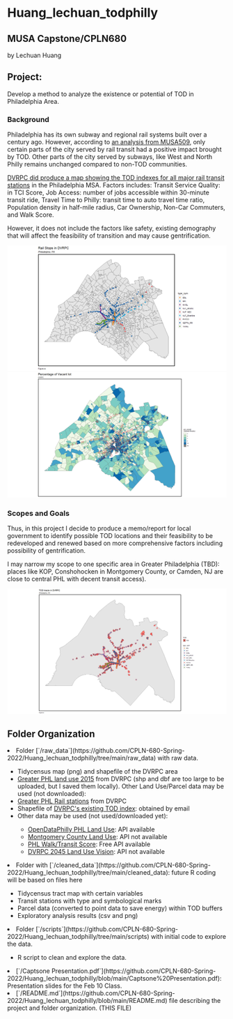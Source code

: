 # Huang_lechuan_todphilly

<h2><b>MUSA Capstone/CPLN680</b></h2>
<p>by Lechuan Huang</p>

<h2><b>Project:</b></h2>
<p>Develop a method to analyze the existence or potential of TOD in Philadelphia Area.</p>

<h3><b>Background</b></h3>
<p>Philadelphia has its own subway and regional rail systems built over a century ago. However, according to <a href="https://urbanspatial.github.io/PublicPolicyAnalytics/TOD.html">an analysis from MUSA509</a>, only certain parts of the city served by rail transit had a positive impact brought by TOD. Other parts of the city served by subways, like West and North Philly remains unchanged compared to non-TOD communities.</p>

<p>
<a href="https://www.dvrpc.org/webmaps/TOD/">DVRPC did produce a map showing the TOD indexes for all major rail transit stations</a> in the Philadelphia MSA. Factors includes: Transit Service Quality: in TCI Score, Job Access: number of jobs accessible within 30-minute transit ride, Travel Time to Philly: transit time to auto travel time ratio, Population density in half-mile radius, Car Ownership, Non-Car Commuters, and Walk Score.
</p>
<p>
However, it does not include the factors like safety, existing demography that will affect the feasibility of transition and may cause gentrification.
</p>

![arch.diagram](https://github.com/CPLN-680-Spring-2022/Huang_lechuan_todphilly/blob/main/raw_data/DVRPC_Rail_stations.png)
![arch.diagram](https://github.com/CPLN-680-Spring-2022/Huang_lechuan_todphilly/blob/main/cleaned_data/vacant_lots+todbuffer.png)

<h3><b>Scopes and Goals</b></h3>
<p>Thus, in this project I decide to produce a memo/report for local government to identify possible TOD locations and their feasibility to be redeveloped and renewed based on more comprehensive factors including possibility of gentrification.</p>

<p>
I may narrow my scope to one specific area in Greater Philadelphia (TBD): places like KOP, Conshohocken in Montgomery County, or Camden, NJ are close to central PHL with decent transit access).
</p>

![arch.diagram](https://github.com/CPLN-680-Spring-2022/Huang_lechuan_todphilly/blob/main/cleaned_data/TODtracs.png)

<h2><b>Folder Organization</b></h2>
<p>

<li>Folder [`/raw_data`](https://github.com/CPLN-680-Spring-2022/Huang_lechuan_todphilly/tree/main/raw_data) with raw data.</li>
    <ul>
      <li>Tidycensus map (png) and shapefile of the DVRPC area</li>
      <li><a href="https://dvrpc-dvrpcgis.opendata.arcgis.com/datasets/greater-philadelphia-2015-land-use/explore?location=39.977361%2C-75.184975%2C10.68">Greater PHL land use 2015</a> from DVRPC (shp and dbf are too large to be uploaded, but I saved them locally). Other Land Use/Parcel data may be used (not downloaded):</li>
      <li><a href="https://dvrpc-dvrpcgis.opendata.arcgis.com/datasets/greater-philadelphia-passenger-rail-stations/explore?location=40.082286%2C-74.972245%2C10.63">Greater PHL Rail stations</a> from DVRPC</li>
      <li>Shapefile of <a href="https://www.dvrpc.org/webmaps/TOD/#map">DVRPC's existing TOD index</a>: obtained by email</li>
      <li>Other data may be used (not used/downloaded yet):</li>
        <ul>
            <li><a href="https://www.opendataphilly.org/dataset/land-use">OpenDataPhilly PHL Land Use</a>: API available</li>
            <li><a href="https://data-montcopa.opendata.arcgis.com/datasets/montgomery-county-parcels-1">Montgomery County Land Use</a>: API not available</li>
            <li><a href="https://www.opendataphilly.org/dataset/walk-score-phila-only">PHL Walk/Transit Score</a>: Free API available</li>
            <li><a href="https://dvrpc-dvrpcgis.opendata.arcgis.com/datasets/dvrpc-long-range-plan-2045-land-use-vision/explore?location=40.056487%2C-75.245250%2C9.88">DVRPC 2045 Land Use Vision</a>: API not available</li>
        </ul>      
    </ul>
<li>Folder with [`/cleaned_data`](https://github.com/CPLN-680-Spring-2022/Huang_lechuan_todphilly/tree/main/cleaned_data): future R coding will be based on files here</li>
    <ul>
      <li>Tidycensus tract map with certain variables</li>
      <li>Transit stations with type and symbological marks</li>
      <li>Parcel data (converted to point data to save energy) within TOD buffers</li>
      <li>Exploratory analysis results (csv and png)</li>
    </ul>
<li>Folder [`/scripts`](https://github.com/CPLN-680-Spring-2022/Huang_lechuan_todphilly/tree/main/scripts) with initial code to explore the data.</li>
    <ul>
      <li>R script to clean and explore the data.</li>
    </ul>
<li>[`/Captsone Presentation.pdf`](https://github.com/CPLN-680-Spring-2022/Huang_lechuan_todphilly/blob/main/Captsone%20Presentation.pdf): Presentation slides for the Feb 10 Class.</li>
<li>[`/README.md`](https://github.com/CPLN-680-Spring-2022/Huang_lechuan_todphilly/blob/main/README.md) file describing the project and folder organization. (THIS FILE)</li>

</p>
